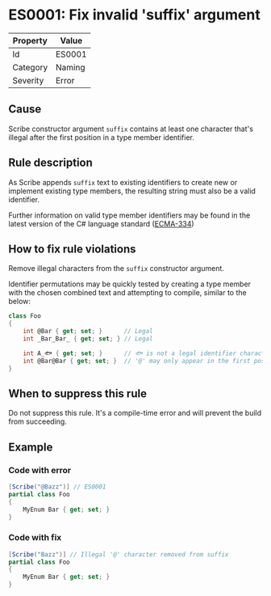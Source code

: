 # ES0001: Fix invalid 'suffix' argument

| Property | Value |
| --- | --- |
| Id | ES0001 |
| Category | Naming |
| Severity | Error |

## Cause

Scribe constructor argument `suffix` contains at least one character that's illegal after the first position in a type member identifier.

## Rule description

As Scribe appends `suffix` text to existing identifiers to create new or implement existing type members, the resulting string must also be a valid identifier.

Further information on valid type member identifiers may be found in the latest version of the C# language standard ([ECMA-334](https://www.ecma-international.org/publications-and-standards/standards/ecma-334/))

## How to fix rule violations

Remove illegal characters from the `suffix` constructor argument.

Identifier permutations may be quickly tested by creating a type member with the chosen combined text and attempting to compile, similar to the below:

```csharp
class Foo
{
    int @Bar { get; set; }      // Legal
    int _Bar_Bar_ { get; set; } // Legal

    int A_🐟 { get; set; }      // 🐟 is not a legal identifier character
    int @Bar@Bar { get; set; }  // '@' may only appear in the first position
}
```

## When to suppress this rule

Do not suppress this rule. It's a compile-time error and will prevent the build from succeeding.

## Example

### Code with error

```csharp
[Scribe("@Bazz")] // ES0001
partial class Foo
{
    MyEnum Bar { get; set; }
}
```

### Code with fix

```csharp
[Scribe("Bazz")] // Illegal '@' character removed from suffix
partial class Foo
{
    MyEnum Bar { get; set; }
}
```
